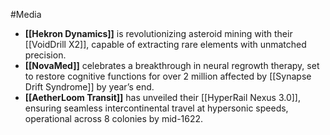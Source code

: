 #Media
- **[[Hekron Dynamics]]** is revolutionizing asteroid mining with their [[VoidDrill X2]], capable of extracting rare elements with unmatched precision.
- **[[NovaMed]]** celebrates a breakthrough in neural regrowth therapy, set to restore cognitive functions for over 2 million affected by [[Synapse Drift Syndrome]] by year’s end.
- **[[AetherLoom Transit]]** has unveiled their [[HyperRail Nexus 3.0]], ensuring seamless intercontinental travel at hypersonic speeds, operational across 8 colonies by mid-1622.